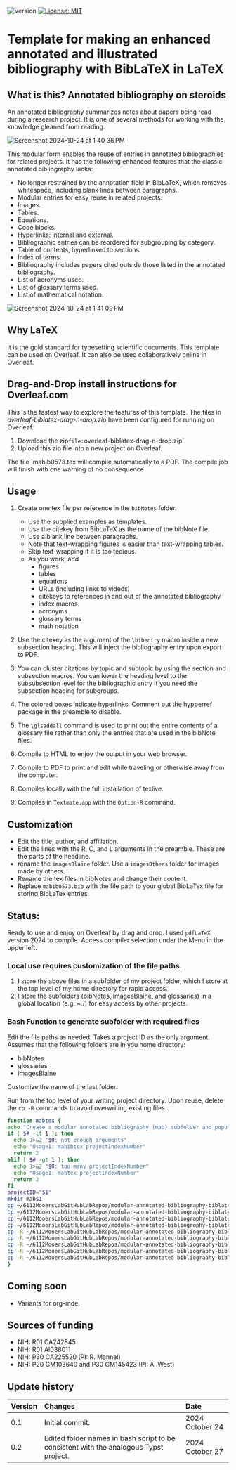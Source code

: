 ![Version](https://img.shields.io/static/v1?label=modular-annotated-bibliography-bibtex-latex&message=0.2&color=brightcolor)
[![License: MIT](https://img.shields.io/badge/License-MIT-blue.svg)](https://opensource.org/licenses/MIT)


# Template for making an enhanced annotated and illustrated bibliography with BibLaTeX in LaTeX

## What is this? Annotated bibliography on steroids
An annotated bibliography summarizes notes about papers being read during a research project.
It is one of several methods for working with the knowledge gleaned from reading.

![Screenshot 2024-10-24 at 1 40 36 PM](https://github.com/user-attachments/assets/edfd7bd6-85db-40e9-9ad0-53ceb1dc3173)



This modular form enables the reuse of entries in annotated bibliographies for related projects.
It has the following enhanced features that the classic annotated bibliography lacks:

- No longer restrained by the annotation field in BibLaTeX, which removes whitespace, including blank lines between paragraphs.
- Modular entries for easy reuse in related projects.
- Images.
- Tables.
- Equations.
- Code blocks.
- Hyperlinks: internal and external.
- Bibliographic entries can be reordered for subgrouping by category. 
- Table of contents, hyperlinked to sections
- Index of terms.
- Bibliography includes papers cited outside those listed in the annotated bibliography.
- List of acronyms used.
- List of glossary terms used.
- List of mathematical notation.

![Screenshot 2024-10-24 at 1 41 09 PM](https://github.com/user-attachments/assets/c1fa04fa-7e62-407a-85f3-628f22defc06)


## Why LaTeX

It is the gold standard for typesetting scientific documents.
This template can be used on Overleaf.
It can also be used collaboratively online in Overleaf.


## Drag-and-Drop install instructions for Overleaf.com

This is the fastest way to explore the features of this template.
The files in *overleaf-biblatex-drag-n-drop.zip* have been configured for running on Overleaf.

1. Download the zip` file: `overleaf-biblatex-drag-n-drop.zip`.
2. Upload this zip file into a new project on Overleaf.

The file `mabib0573.tex will compile automatically to a PDF. 
The compile job will finish with one warning of no consequence.

## Usage

1. Create one tex file per reference in the `bibNotes` folder.
    - Use the supplied examples as templates.
    - Use the citekey from BibLaTeX as the name of the bibNote file.
    - Use a blank line between paragraphs.
    - Note that text-wrapping figures is easier than text-wrapping tables.
    - Skip text-wrapping if it is too tedious.
    - As you work, add
      - figures
      - tables
      - equations
      - URLs (including links to videos)
      - citekeys to references in and out of the annotated bibliography
      - index macros
      - acronyms
      - glossary terms
      - math notation
        
3. Use the citekey as the argument of the `\bibentry` macro inside a new subsection heading. This will inject the bibliography entry upon export to PDF.
4. You can cluster citations by topic and subtopic by using the section and subsection macros. You can lower the heading level to the subsubsection level for the bibliographic entry if you need the subsection heading for subgroups.
5. The colored boxes indicate hyperlinks. Comment out the hypperref package in the preamble to disable.
6. The `\glsaddall` command is used to print out the entire contents of a glossary file rather than only the entries that are used in the bibNote files.
7. Compile to HTML to enjoy the output in your web browser.
8. Compile to PDF to print and edit while traveling or otherwise away from the computer.
9. Compiles locally with the full installation of texlive.
10. Compiles in `Textmate.app` with the `Option-R` command.

## Customization

- Edit the title, author, and affiliation.
- Edit the lines with the R, C, and L arguments in the preamble. These are the parts of the headline.
- rename the `imagesBlaine` folder. Use a `imagesOthers` folder for images made by others.
- Rename the tex files in bibNotes and change their content.
- Replace `mabib0573.bib` with the file path to your global BibLaTex file for storing BibLaTex entries.


## Status: 
Ready to use and enjoy on Overleaf by drag and drop.
I used `pdfLaTeX` version 2024 to compile.
Access compiler selection under the Menu in the upper left.


### Local use requires customization of the file paths.
 1. I store the above files in a subfolder of my project folder, which I store at the top level of my home directory for rapid access.
 2. I store the subfolders (bibNotes, imagesBlaine, and glossaries) in a global location (e.g. ~./) for easy access by other projects.

### Bash Function to generate subfolder with required files

Edit the file paths as needed.
Takes a project ID as the only argument.
Assumes that the following folders are in you home directory:

-  bibNotes
-  glossaries
-  imagesBlaine

Customize the name of the last folder.

Run from the top level of your writing project directory.
Upon reuse, delete the `cp -R` commands to avoid overwriting existing files.


```bash
function mabtex {
echo "Create a modular annotated bibliography (mab) subfolder and populate with required files with project number in the title."
if [ $# -lt 1 ]; then
  echo 1>&2 "$0: not enough arguments"
  echo "Usage1: mabibtex projectIndexNumber"
  return 2
elif [ $# -gt 1 ]; then
  echo 1>&2 "$0: too many projectIndexNumber"
  echo "Usage1: mabtex projectIndexNumber"
  return 2
fi
projectID="$1"
mkdir mab$1
cp ~/6112MooersLabGitHubLabRepos/modular-annotated-bibliography-biblatex-latex/compile.sh ./mab$1/.
cp ~/6112MooersLabGitHubLabRepos/modular-annotated-bibliography-biblatex-latex/apacannx.bst ./mab$1/.
cp ~/6112MooersLabGitHubLabRepos/modular-annotated-bibliography-biblatex-latex/mab0519.bib ./mab$1/mab$1.bib
cp ~/6112MooersLabGitHubLabRepos/modular-annotated-bibliography-biblatex-latex/mab0519.tex ./mab$1/mab$1.tex
cp -R ~/6112MooersLabGitHubLabRepos/modular-annotated-bibliography-biblatex-latex/glossaries/glossary.tex ~/glossaries/.
cp -R ~/6112MooersLabGitHubLabRepos/modular-annotated-bibliography-biblatex-latex/bibNotes ~/glossary/.
cp -R ~/6112MooersLabGitHubLabRepos/modular-annotated-bibliography-biblatex-latex/notation.tex ~/glossary/.
cp -R ~/6112MooersLabGitHubLabRepos/modular-annotated-bibliography-biblatex-latex/bibNotes/* ~/bibNotes/.
cp -R ~/6112MooersLabGitHubLabRepos/modular-annotated-bibliography-biblatex-latex/imagesBlaine/* ~/imagesBlaine/.
}
```


## Coming soon

- Variants for org-mde.

## Sources of funding

- NIH: R01 CA242845
- NIH: R01 AI088011
- NIH: P30 CA225520 (PI: R. Mannel)
- NIH: P20 GM103640 and P30 GM145423 (PI: A. West)

## Update history

| Version           |  Changes                                                                                                            | Date                      |
|:------------------|:--------------------------------------------------------------------------------------------------------------------|:--------------------------| 
| 0.1               | Initial commit.                                                                                                     | 2024  October 24          |
| 0.2               | Edited folder names in bash script to be consistent with the analogous Typst project.                               | 2024  October 27          |

